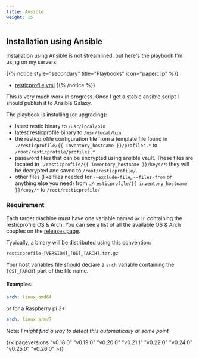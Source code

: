 ```yaml
---
title: Ansible
weight: 15
---
```


## Installation using Ansible

Installation using Ansible is not streamlined, but here's the playbook I'm using on my servers:

<!-- {{%resources title="Playbooks" color="green" pattern=".*"/%}} -->

{{% notice style="secondary" title="Playbooks" icon="paperclip" %}}
* [resticprofile.yml](files/resticprofile.yml)
{{% /notice %}}


This is very much work in progress. Once I get a stable ansible script I should publish it to Ansible Galaxy.

The playbook is installing (or upgrading):

* latest restic binary to `/usr/local/bin`
* latest resticprofile binary to `/usr/local/bin`
* the resticprofile configuration file from a template file found in `./resticprofile/{{ inventory_hostname }}/profiles.*` to `/root/resticprofile/profiles.*`
* password files that can be encrypted using ansible vault. These files are located in `./resticprofile/{{ inventory_hostname }}/keys/*`: they will be decrypted and saved to `/root/resticprofile/`.
* other files (like files needed for `--exclude-file`, `--files-from` or anything else you need) from `./resticprofile/{{ inventory_hostname }}/copy/*` to `/root/resticprofile/`

### Requirement

Each target machine must have one variable named `arch` containing the resticprofile OS & Arch. You can see a list of all the available OS & Arch couples on the [releases page](https://github.com/creativeprojects/resticprofile/releases).

Typically, a binary will be distributed using this convention:

`resticprofile-[VERSION]_[OS]_[ARCH].tar.gz`

Your host variables file should declare a `arch` variable containing the `[OS]_[ARCH]` part of the file name.

#### Examples:

<!-- checkdoc-ignore -->
```yaml
arch: linux_amd64
```

or for a Raspberry pi 3+:

<!-- checkdoc-ignore -->
```yaml
arch: linux_armv7
```

Note: _I might find a way to detect this automatically at some point_

{{< pageversions "v0.18.0" "v0.19.0" "v0.20.0" "v0.21.1" "v0.22.0" "v0.24.0" "v0.25.0" "v0.26.0" >}}
